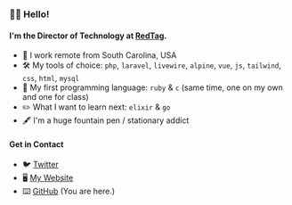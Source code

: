 ### 👋🏻 Hello! 

#### I'm the Director of Technology at [RedTag](https://redtag.digital).

- 🏡 I work remote from South Carolina, USA
- 🛠 My tools of choice: `php`, `laravel`, `livewire`, `alpine`, `vue`, `js`, `tailwind`, `css`, `html`, `mysql`
- 💎 My first programming language: `ruby` & `c` (same time, one on my own and one for class)
- ✏️  What I want to learn next: `elixir` & `go`
- 🖋 I'm a huge fountain pen / stationary addict

#### Get in Contact
- 🐦 [Twitter](https://twitter.com/alexandersix_)
- 🖥 [My Website](https://alexandersix.com)
- ⌨️ [GitHub](https://github.com/alexandersix) (You are here.)
